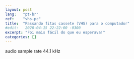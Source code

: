 ```yaml
---
layout: post
lang:   "pt-br"
ref:    "vhs-pc"
title:  "Passando fitas cassete (VHS) para o computador"
#edit:   2020-04-15 22:22:00 -0300
excerpt: "Foi mais fácil do que eu esperava!"
categories: []
---
```


audio sample rate 44.1 kHz

